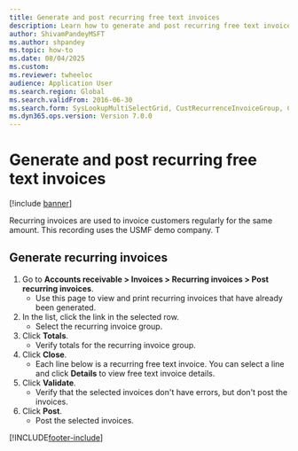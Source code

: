 ```yaml
--- 
title: Generate and post recurring free text invoices
description: Learn how to generate and post recurring free text invoices.
author: ShivamPandeyMSFT
ms.author: shpandey
ms.topic: how-to
ms.date: 08/04/2025
ms.custom:
ms.reviewer: twheeloc
audience: Application User
ms.search.region: Global
ms.search.validFrom: 2016-06-30
ms.search.form: SysLookupMultiSelectGrid, CustRecurrenceInvoiceGroup, CustFreeInvoice, CustRecurrenceInvoiceTotals
ms.dyn365.ops.version: Version 7.0.0 
---
```


# Generate and post recurring free text invoices

[!include [banner](../../includes/banner.md)]

Recurring invoices are used to invoice customers regularly for the same amount. This recording uses the USMF demo company. T

## Generate recurring invoices

1. Go to **Accounts receivable > Invoices > Recurring invoices > Post recurring invoices**.
    * Use this page to view and print recurring invoices that have already been generated.  
2. In the list, click the link in the selected row.
    * Select the recurring invoice group.  
3. Click **Totals**.
    * Verify totals for the recurring invoice group.  
4. Click **Close**.
    * Each line below is a recurring free text invoice. You can select a line and click **Details** to view free text invoice details.  
5. Click **Validate**.
    * Verify that the selected invoices don't have errors, but don't post the invoices.  
6. Click **Post**.
    * Post the selected invoices.  



[!INCLUDE[footer-include](../../../includes/footer-banner.md)]

